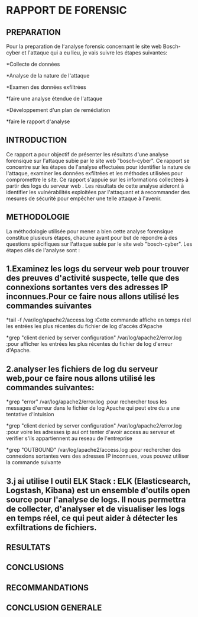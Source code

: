 RAPPORT DE FORENSIC 
=================
PREPARATION  
------------
Pour la preparation de l٬analyse forensic concernant le site web Bosch-cyber et l'attaque qui a eu lieu, je vais suivre les étapes suivantes:

*Collecte de données

*Analyse de la nature de l'attaque

*Examen des données exfiltrées

*faire une analyse étendue de l'attaque

*Développement d'un plan de remédiation

*faire le rapport d՚analyse

INTRODUCTION 
-----------
Ce rapport a pour objectif de présenter les résultats d'une analyse forensique sur l'attaque subie par le site web "bosch-cyber". Ce rapport se concentre sur les étapes de l'analyse effectuées pour identifier la nature de l'attaque, examiner les données exfiltrées et les méthodes utilisées pour compromettre le site. Ce rapport s'appuie sur les informations collectées à partir des logs du serveur web . Les résultats de cette analyse aideront à identifier les vulnérabilités exploitées par l'attaquant et à recommander des mesures de sécurité pour empêcher une telle attaque à l'avenir.

METHODOLOGIE 
------------
La méthodologie  utilisée pour mener a bien cette analyse forensique constitue  plusieurs étapes, chacune ayant pour but de répondre à des questions spécifiques sur l'attaque subie par le site web "bosch-cyber". Les étapes clés de l'analyse sont :

1.Examinez les logs du serveur web pour trouver des preuves d'activité suspecte, telle que des connexions sortantes vers des adresses IP inconnues.Pour ce faire nous allons utilisé les  commandes suivantes 
-

*tail -f /var/log/apache2/access.log :Cette commande affiche en temps réel les entrées les plus récentes du fichier de log d'accès d'Apache

*grep "client denied by server configuration" /var/log/apache2/error.log :pour afficher les entrées les plus récentes du fichier de log d'erreur d'Apache.  

2.analyser les fichiers de log du serveur web,pour ce faire nous allons utilisé les commandes suivantes:
-

*grep "error" /var/log/apache2/error.log :pour rechercher tous les messages d'erreur dans le fichier de log Apache qui peut etre du a une tentative d՚intuision

*grep "client denied by server configuration" /var/log/apache2/error.log :pour voire les adresses ip aui ont  tenter d՚avoir access au serveur et verifier s՚ils  appartiennent au reseau de l՚entreprise 

*grep "OUTBOUND" /var/log/apache2/access.log ։pour rechercher des connexions sortantes vers des adresses IP inconnues, vous pouvez utiliser la commande suivante

3.j ai utilise l outil ELK Stack : ELK (Elasticsearch, Logstash, Kibana) est un ensemble d'outils open source pour l'analyse de logs. Il nous permettra de collecter, d'analyser et de visualiser les logs en temps réel, ce qui peut aider à détecter les exfiltrations de fichiers.
-

RESULTATS
----------

CONCLUSIONS
-----------
RECOMMANDATIONS
-----------
CONCLUSION GENERALE 
------------
